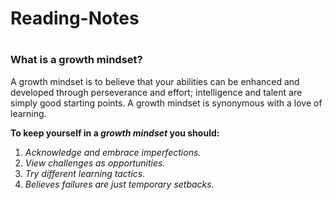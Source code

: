 # Reading-Notes
#

### **What is a growth mindset?**
A growth mindset is to believe that your abilities can be enhanced and developed through perseverance and effort; intelligence and talent are simply good starting points. A growth mindset is synonymous with a love of learning.

**To keep yourself in a _growth mindset_ you should:**
1. *Acknowledge and embrace imperfections.*
2. *View challenges as opportunities.*
3. *Try different learning tactics.*
4. *Believes failures are just temporary setbacks.*
